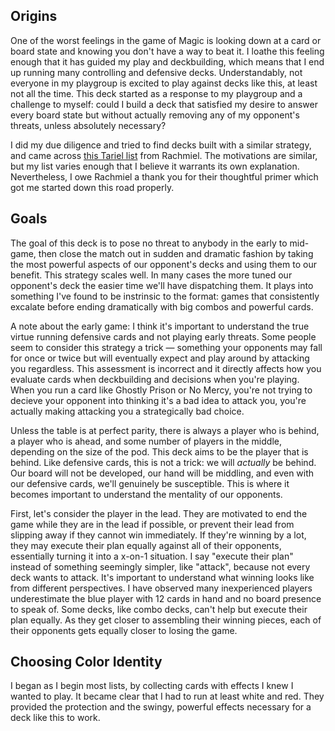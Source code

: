 ## Origins

One of the worst feelings in the game of Magic is looking down at a card or board state and knowing you don't have a way to beat it. I loathe this feeling enough that it has guided my play and deckbuilding, which means that I end up running many controlling and defensive decks. Understandably, not everyone in my playgroup is excited to play against decks like this, at least not all the time. This deck started as a response to my playgroup and a challenge to myself: could I build a deck that satisfied my desire to answer every board state but without actually removing any of my opponent's threats, unless absolutely necessary?

I did my due diligence and tried to find decks built with a similar strategy, and came across [this Tariel list](http://www.mtgsalvation.com/forums/the-game/commander-edh/multiplayer-commander-decklists/490546-tariel-youll-thank-me-for-this) from Rachmiel. The motivations are similar, but my list varies enough that I believe it warrants its own explanation. Nevertheless, I owe Rachmiel a thank you for their thoughtful primer which got me started down this road properly.


## Goals

The goal of this deck is to pose no threat to anybody in the early to mid-game, then close the match out in sudden and dramatic fashion by taking the most powerful aspects of our opponent's decks and using them to our benefit. This strategy scales well. In many cases the more tuned our opponent's deck the easier time we'll have dispatching them. It plays into something I've found to be instrinsic to the format: games that consistently excalate before ending dramatically with big combos and powerful cards.

A note about the early game: I think it's important to understand the true virtue running defensive cards and not playing early threats. Some people seem to consider this strategy a trick &mdash; something your opponents may fall for once or twice but will eventually expect and play around by attacking you regardless. This assessment is incorrect and it directly affects how you evaluate cards when deckbuilding and decisions when you're playing. When you run a card like Ghostly Prison or No Mercy, you're not trying to decieve your opponent into thinking it's a bad idea to attack you, you're actually making attacking you a strategically bad choice.

Unless the table is at perfect parity, there is always a player who is behind, a player who is ahead, and some number of players in the middle, depending on the size of the pod. This deck aims to be the player that is behind. Like defensive cards, this is not a trick: we will _actually_ be behind. Our board will not be developed, our hand will be middling, and even with our defensive cards, we'll genuinely be susceptible. This is where it becomes important to understand the mentality of our opponents.

First, let's consider the player in the lead. They are motivated to end the game while they are in the lead if possible, or prevent their lead from slipping away if they cannot win immediately. If they're winning by a lot, they may execute their plan equally against all of their opponents, essentially turning it into a x-on-1 situation. I say "execute their plan" instead of something seemingly simpler, like "attack", because not every deck wants to attack. It's important to understand what winning looks like from different perspectives. I have observed many inexperienced players underestimate the blue player with 12 cards in hand and no board presence to speak of. Some decks, like combo decks, can't help but execute their plan equally. As they get closer to assembling their winning pieces, each of their opponents gets equally closer to losing the game.


## Choosing Color Identity

I began as I begin most lists, by collecting cards with effects I knew I wanted to play. It became clear that I had to run at least white and red. They provided the protection and the swingy, powerful effects necessary for a deck like this to work.
